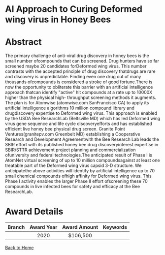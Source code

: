 
AI Approach to Curing Deformed wing virus in Honey Bees
=======================================================

# Abstract


The primary challenge of anti-viral drug discovery in honey bees is the small number ofcompounds that can be screened. Drug hunters have so far screened maybe 20 candidates forDeformed wing virus. This number contrasts with the accepted principle of drug discovery thatdrugs are rare and discovery is unpredictable. Finding even one drug out of many thousands ofcompounds is considered a stroke of good fortune.There is now the opportunity to obliterate this barrier with an artificial intelligence approach thatcan identify "active" hit compounds at a rate up to 10000X higher than the physical high-
throughput screening methods it augments. The plan is for Atomwise (atomwise.com SanFrancisco CA) to apply its artificial intelligence algorithms 10 million compound library and drugdiscovery expertise to Deformed wing virus. This approach is enabled by the USDA Bee ResearchLab (Beltsville MD) which has led Deformed wing virus gene sequence and life cycle discoveryefforts and has established efficient live honey bee physical drug screen. Granite Point Ventures(granitepv.com Greenbelt MD) establishing a Cooperative Research and Development Agreementwith the Bee Research Lab leads the SBIR effort with its published honey bee drug discoveryinterest expertise in SBIR/STTR achievement project planning and commercialization ofuniversity and federal technologies.The anticipated result of Phase I is AtomNet virtual screening of up to 10 million compoundsagainst at least one treatable part of the Deformed wing virus capsid 3-D structure. We anticipatethe above activities will identify by artificial intelligence up to 70 small chemical compounds ofhigh affinity for Deformed wing virus. This Phase I activity enables the larger Phase II effort ofscreening these 70 compounds in live infected bees for safety and efficacy at the Bee ResearchLab.  

# Award Details

|Branch|Award Year|Award Amount|Keywords|
| :---: | :---: | :---: | :---: |
||2020|$106,500||
  
  


[Back to Home](https://github.com/chrischow/dod_sbir_awards#644)